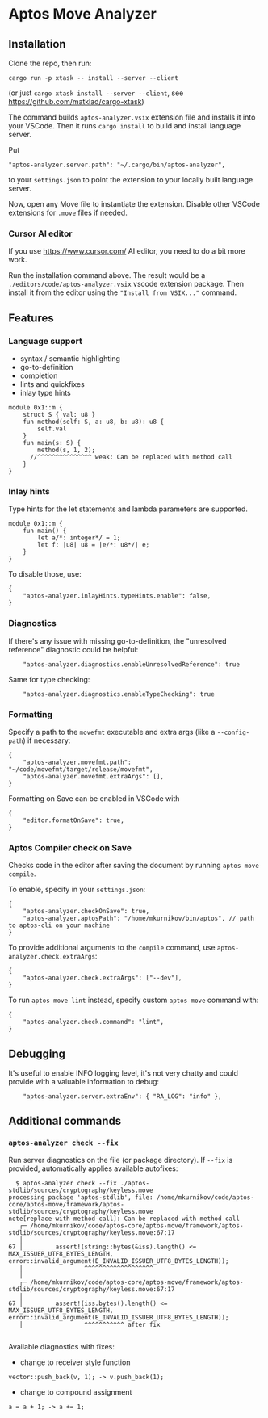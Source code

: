 # Aptos Move Analyzer 

## Installation

Clone the repo, then run:
```
cargo run -p xtask -- install --server --client
```
(or just `cargo xtask install --server --client`, see https://github.com/matklad/cargo-xtask) 

The command builds `aptos-analyzer.vsix` extension file and installs it into your VSCode. 
Then it runs `cargo install` to build and install language server.

Put

```
"aptos-analyzer.server.path": "~/.cargo/bin/aptos-analyzer",
```

to your `settings.json` to point the extension to your locally built language server.

Now, open any Move file to instantiate the extension. Disable other VSCode extensions for `.move` files if needed.

### Cursor AI editor

If you use https://www.cursor.com/ AI editor, you need to do a bit more work. 

Run the installation command above. The result would be a `./editors/code/aptos-analyzer.vsix` vscode extension package. 
Then install it from the editor using the `"Install from VSIX..."` command.  

## Features

### Language support

* syntax / semantic highlighting
* go-to-definition
* completion
* lints and quickfixes
* inlay type hints
```
module 0x1::m {
    struct S { val: u8 }
    fun method(self: S, a: u8, b: u8): u8 {
        self.val
    }
    fun main(s: S) {
        method(s, 1, 2);
      //^^^^^^^^^^^^^^^ weak: Can be replaced with method call
    }
}
  ```

### Inlay hints

Type hints for the let statements and lambda parameters are supported. 
```move
module 0x1::m {
    fun main() {
        let a/*: integer*/ = 1;
        let f: |u8| u8 = |e/*: u8*/| e;
    }
}
```

To disable those, use:

```json5
{
    "aptos-analyzer.inlayHints.typeHints.enable": false,
}
```

### Diagnostics

If there's any issue with missing go-to-definition, the "unresolved reference" diagnostic could be helpful:

```
    "aptos-analyzer.diagnostics.enableUnresolvedReference": true
```

Same for type checking:

```
    "aptos-analyzer.diagnostics.enableTypeChecking": true
```

### Formatting

Specify a path to the `movefmt` executable and extra args (like a `--config-path`) if necessary:
```json5
{
    "aptos-analyzer.movefmt.path": "~/code/movefmt/target/release/movefmt",
    "aptos-analyzer.movefmt.extraArgs": [],
}
```

Formatting on Save can be enabled in VSCode with 
```json5
{
    "editor.formatOnSave": true,
}
```

### Aptos Compiler check on Save

Checks code in the editor after saving the document by running `aptos move compile`.

To enable, specify in your `settings.json`:
```json5
{
    "aptos-analyzer.checkOnSave": true,
    "aptos-analyzer.aptosPath": "/home/mkurnikov/bin/aptos", // path to aptos-cli on your machine
}
```

To provide additional arguments to the `compile` command, use `aptos-analyzer.check.extraArgs`:

```json5
{   
    "aptos-analyzer.check.extraArgs": ["--dev"],
}
```

To run `aptos move lint` instead, specify custom `aptos move` command with:
```json5
{
    "aptos-analyzer.check.command": "lint",
}
```

## Debugging

It's useful to enable INFO logging level, it's not very chatty and could provide with a valuable information to debug:

```
    "aptos-analyzer.server.extraEnv": { "RA_LOG": "info" },
```

## Additional commands

### `aptos-analyzer check --fix`

Run server diagnostics on the file (or package directory). If `--fix` is provided, automatically applies available autofixes:   

```shell
  $ aptos-analyzer check --fix ./aptos-stdlib/sources/cryptography/keyless.move 
processing package 'aptos-stdlib', file: /home/mkurnikov/code/aptos-core/aptos-move/framework/aptos-stdlib/sources/cryptography/keyless.move
note[replace-with-method-call]: Can be replaced with method call
   ┌─ /home/mkurnikov/code/aptos-core/aptos-move/framework/aptos-stdlib/sources/cryptography/keyless.move:67:17
   │
67 │         assert!(string::bytes(&iss).length() <= MAX_ISSUER_UTF8_BYTES_LENGTH, error::invalid_argument(E_INVALID_ISSUER_UTF8_BYTES_LENGTH));
   │                 ^^^^^^^^^^^^^^^^^^^
   │
   ┌─ /home/mkurnikov/code/aptos-core/aptos-move/framework/aptos-stdlib/sources/cryptography/keyless.move:67:17
   │
67 │         assert!(iss.bytes().length() <= MAX_ISSUER_UTF8_BYTES_LENGTH, error::invalid_argument(E_INVALID_ISSUER_UTF8_BYTES_LENGTH));
   │                 ^^^^^^^^^^^ after fix


```

Available diagnostics with fixes:

* change to receiver style function
```move
vector::push_back(v, 1); -> v.push_back(1); 
```

* change to compound assignment
```move
a = a + 1; -> a += 1;
```
